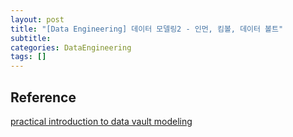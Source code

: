 ```yaml
---
layout: post
title: "[Data Engineering] 데이터 모델링2 - 인먼, 킴볼, 데이터 볼트"
subtitle:
categories: DataEngineering
tags: []
---
```

## 

## Reference  
[practical introduction to data vault modeling](https://medium.com/@nuhad.shaabani/practical-introduction-to-data-vault-modeling-1c7fdf5b9014)